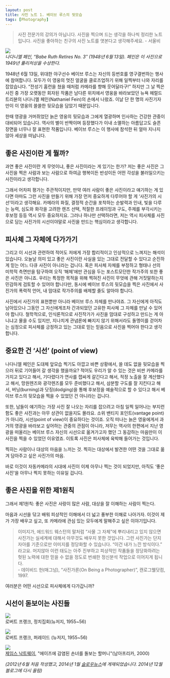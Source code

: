 ```yaml
---
layout: post
title: 사진 노트 1. 베이브 루스의 뒷모습
tags: [Photography] 
---
```


> 사진 전문가의 강의가 아닙니다. 사진을 찍으며 드는 생각을 하나씩 정리한 노트입니다. 사진을 좋아하는 친구의 사진 노트를 엿본다고 생각해주세요. - 서울비

![](https://farm8.staticflickr.com/7569/15778116048_b915fe9ce0.jpg)   
*나다니엘 페인, “Babe Ruth Retires No. 3″ (1948년 6월 13일). 페인은 이 사진으로 1949년 퓰리처상을 수상한다.*


<div id="toc"><p class="toc_title"></p></div>


1948년 6월 13일, 위대한 야구선수 베이브 루스는 자신의 등번호를 영구결번하는 행사에 참여합니다. 모두가 이 영웅의 멋진 얼굴을 클로즈업하기 위해 일찍부터 나와 자리를 잡았습니다. “전성기 홈런을 쳤을 때처럼 카메라를 향해 웃어달라구!” 하지만 그 날 찍은 사진 중 가장 오랫동안 회자된 작품은 남다른 위치에서 영웅을 바라보았던 뉴욕 헤럴드 트리뷴의 나다니엘 페인(Nathaniel Fein)의 손에서 나왔죠. 이날 단 한 명의 사진기자만이 이 영웅의 쓸쓸한 뒷모습을 담았기 때문입니다.

한때 영광을 거머쥐었던 늙은 영웅의 뒷모습과 그에게 열광하며 인사하는 건강한 관중이 대비되어 있습니다. 역사의 별이 반짝이며 등장했다가 이내 소멸하는 아름답고도 슬픈 장면을 너무나 잘 표현한 작품입니다. 베이브 루스는 이 행사에 참석한 뒤 얼마 지나지 않아 세상을 떠납니다.

## 좋은 사진이란 게 뭘까?

과연 좋은 사진이란 게 무엇이냐, 좋은 사진이라는 게 있기는 한가? 저는 좋은 사진은 그 사진을 찍은 사람과 보는 사람으로 하여금 행복이든 반성이든 어떤 각성을 불러일으키는 사진이라고 생각합니다.

그래서 어차피 평가는 주관적이지만, 만약 여러 사람이 좋은 사진이라고 얘기하는 게 있다면 아마도 그런 사진을 만들기 위해 가장 먼저 중요하게 다루어야 할 게 ‘사진가의 시선’이라고 생각해요. 카메라의 화질, 결정적 순간을 포착하는 순발력과 인내, 빛을 다루는 능력, 심도와 화각을 고려한 렌즈 선택, 적절한 프레이밍과 구도, 주제를 부각시키는 후보정 등등 역시 모두 중요하지요. 그러나 하나만 선택하라면, 저는 역시 피사체를 사진으로 담는 사진가의 시선이야말로 사진을 만드는 핵심이라고 생각합니다.

## 피사체 그 자체에 다가가기

그리고 이 시선과 관련하여 적어도 저에게 가장 합리적이고 인상적으로 느껴지는 해석이 있습니다. 오늘날 의미 있고 좋은 사진이란 사실을 있는 그대로 전달할 수 있다고 순진하게 믿는 어느 다큐 사진이 아니라는 겁니다. 혹은 피사체 자체를 부정하고 형태나 선의 미학적 측면만을 탐구하여 오직 ‘해체’에만 관심을 두는 포스트모던한 작가주의 또한 좋은 사진은 아니죠. 우리는 특정한 목적을 위해 찍혀진 사진이 무엇에 관해 거짓말하는지 민감하게 검토할 수 있어야 합니다만, 동시에 베이브 루스의 뒷모습을 찍은 사진에서 사진가의 폭력적 언어, 내 맘대로 작가주의를 배제할 줄도 알아야 합니다.

사진에서 사진가의 표현뿐만 아니라 베이브 루스 자체를 만나야죠. 그 자신에게 아직도 남아있으나 그동안 그 자신에게조차 간과되었던 고유한 피사체 그 자체를 만날 수 있어야 합니다. 철학적으로, 인식론적으로 사진작가가 사진을 맘대로 구성하고 만드는 게 아니냐고 물을 수도 있지만, 지나치게 관념론에 빠지지 않기 위해서라도 돌멩이를 걷어차는 심정으로 피사체를 긍정하고 있는 그대로 믿는 믿음으로 사진을 찍어야 한다고 생각합니다.

## 중요한 건 ‘시선’ (point of view)

나다니엘 페인은 도대체 앞모습 찍기도 아깝고 바쁜 상황에서, 쓸 데도 없을 뒷모습을 찍으러 뒤로 기어들어 갈 생각을 했을까요? 적어도 우리가 알 수 있는 것은 비싼 카메라를 가지고 있다고 해서, 기다렸다가 연사를 잽싸게 갈긴다고 해서, 적정 노출을 잘 계산했다고 해서, 망원렌즈와 광각렌즈를 모두 준비했다고 해서, 삼분할 구도를 잘 지킨다고 해서, 버닝(burning)과 닷징(dodging)을 통해 후보정을 예술적으로 할 수 있다고 해서 베이브 루스의 뒷모습을 찍을 수 있었던 건 아니라는 겁니다.

또한, 남들이 얘기하는 가장 사진 잘 나오는 자리를 잡으려고 아침 일찍 일어나는 부지런함도 좋은 사진과는 아무 상관이 없을지도 몰라요. 소위 밴티지 포인트(vantage point)가 아니라, 시선(point of view)이 중요하다는 것이죠. 오직 떠나는 늙은 영웅에게서 과거의 영광을 바라보고 싶어하는 관중의 관점이 아니라, 저무는 역사의 한편에서 지난 영광을 떠올리는 베이브 루스 자신의 시선으로 옮겨가고자 했던 그 동감하는 마음만이 이 사진을 찍을 수 있었던 이유였죠. 이토록 사진은 피사체에 육박해 들어가는 것입니다.

찍히는 사람이나 대상의 마음을 느끼는 것. 찍히는 대상에서 발견한 어떤 것을 그대로 옮겨 담아주고 싶은 사진가의 마음.

바로 이것이 자동카메라의 시대에 사진이 이제 아무나 찍는 것이 되었지만, 아직도 ‘좋은 사진’을 아무나 찍지 못하는 이유일 겁니다.

## 좋은 사진을 위한 제1원칙

그래서 제1원칙: 좋은 사진은 사랑이 많은 사람, 대상을 잘 이해하는 사람이 찍는다.

마음과 시선을 닦고 배워 피상적인 이해에서 더 넓고 풍부한 이해로 나아가자. 이것이 제가 가장 배우고 싶고, 또 카메라에 관심 있는 모두에게 말해주고 싶은 이야기입니다.

> 이미지가, 에드워드 웨스턴의 말처럼 “사물 그 자체”에 뿌리내리고 있지 않으면 사진가는 실세계에 대해서 아무것도 배우지 못한 것입니다. 그런 사진가는 단지 자아를 기준으로만 이미지를 정당화할 수 있습니다. “이건 내가 느낀 방식이다.” 라고요. 머지않아 이런 태도는 아주 진부하고 피상적인 작품들을 정당화하려는 헛된 노력에 대한 믿을 수 없을 정도로 번쇄한 정신분석 작업으로 이어지게 됩니다.   
> \- 데이비드 헌(매그넘), “사진가론(On Being a Photographer)”, 캔로그웰닷컴, 1997.

여러분은 어떤 시선으로 피사체에게 다가갑니까?

## 시선이 돋보이는 사진들

![](https://farm8.staticflickr.com/7550/15779803377_a07fc921ea.jpg)    
로버트 프랭크, 정치집회(뉴저지, 1955~56)

![](https://farm9.staticflickr.com/8597/15778235250_62cda7595d_z.jpg)   
로버트 프랭크, 퍼레이드 (뉴저지, 1955~56)

![](https://farm9.staticflickr.com/8596/15779509609_640528c95a_z.jpg)   
[제임스 낙트웨이](http://www.jamesnachtwey.com/), "에이즈에 감염된 손녀를 돌보는 할머니"(남아프리카, 2000)  


*(2012년 6월 처음 작성했고, 2014년 1월 [슬로우뉴스](http://slownews.kr/17997)에 게재되었습니다. 2014년 12월 블로그에 다시 올림)*
